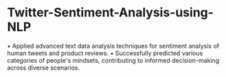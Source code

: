 # Twitter-Sentiment-Analysis-using-NLP

•	Applied advanced text data analysis techniques for sentiment analysis of human tweets and product reviews.
•	Successfully predicted various categories of people's mindsets, contributing to informed decision-making across diverse scenarios.

